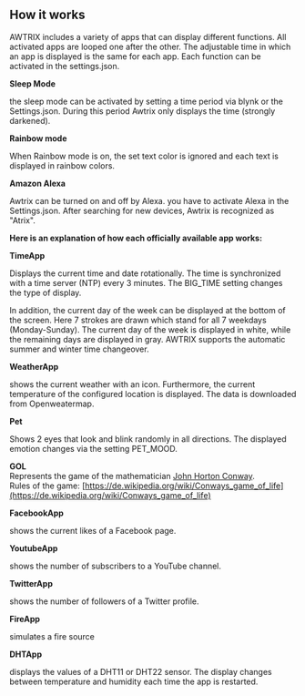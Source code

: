 ## How it works

AWTRIX includes a variety of apps that can display different functions. All activated apps are looped one after the other. The adjustable time in which an app is displayed is the same for each app. Each function can be activated in the settings.json.


**Sleep Mode**

the sleep mode can be activated by setting a time period via blynk or the Settings.json.
During this period Awtrix only displays the time (strongly darkened). 

**Rainbow mode**

When Rainbow mode is on, the set text color is ignored and each text is displayed in rainbow colors.

**Amazon Alexa**

Awtrix can be turned on and off by Alexa.
you have to activate Alexa in the Settings.json.
After searching for new devices, Awtrix is recognized as "Atrix".


**Here is an explanation of how each officially available app works:**

  
**TimeApp**

Displays the current time and date rotationally. The time is synchronized with a time server (NTP) every 3 minutes. The BIG_TIME setting changes the type of display.

In addition, the current day of the week can be displayed at the bottom of the screen. Here 7 strokes are drawn which stand for all 7 weekdays (Monday-Sunday). The current day of the week is displayed in white, while the remaining days are displayed in gray. AWTRIX supports the automatic summer and winter time changeover.

  

**WeatherApp**

shows the current weather with an icon. Furthermore, the current temperature of the configured location is displayed. The data is downloaded from Openweatermap.

  

**Pet**

Shows 2 eyes that look and blink randomly in all directions. The displayed emotion changes via the setting PET_MOOD.

  

**GOL**  
Represents the game of the mathematician [John Horton Conway](https://de.wikipedia.org/wiki/John_Horton_Conway).  
Rules of the game: [https://de.wikipedia.org/wiki/Conways_game_of_life](https://de.wikipedia.org/wiki/Conways_game_of_life)

  

**FacebookApp**

shows the current likes of a Facebook page.

  

**YoutubeApp**

shows the number of subscribers to a YouTube channel.

  

**TwitterApp**

shows the number of followers of a Twitter profile.

  

**FireApp**

simulates a fire source

  

**DHTApp**

displays the values of a DHT11 or DHT22 sensor. The display changes between temperature and humidity each time the app is restarted.